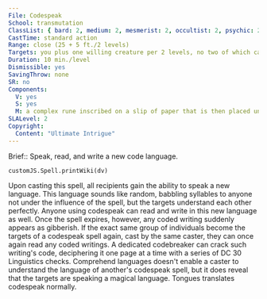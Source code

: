 ```yaml
---
File: Codespeak
School: transmutation
ClassList: { bard: 2, medium: 2, mesmerist: 2, occultist: 2, psychic: 2, sorcerer: 2, wizard: 2 }
CastTime: standard action
Range: close (25 + 5 ft./2 levels)
Targets: you plus one willing creature per 2 levels, no two of which can be more than 30 ft. apart
Duration: 10 min./level
Dismissible: yes
SavingThrow: none
SR: no
Components:
  V: yes
  S: yes
  M: a complex rune inscribed on a slip of paper that is then placed under your tongue
SLALevel: 2
Copyright:
  Content: "Ultimate Intrigue"
---
```

Brief:: Speak, read, and write a new code language.

```dataviewjs
customJS.Spell.printWiki(dv)
```

Upon casting this spell, all recipients gain the ability to speak a new language. This language sounds like random, babbling syllables to anyone not under the influence of the spell, but the targets understand each other perfectly.  Anyone using codespeak can read and write in this new language as well. Once the spell expires, however, any coded writing suddenly appears as gibberish. If the exact same group of individuals become the targets of a codespeak spell again, cast by the same caster, they can once again read any coded writings. A dedicated codebreaker can crack such writing's code, deciphering it one page at a time with a series of DC 30 Linguistics checks.  Comprehend languages doesn't enable a caster to understand the language of another's codespeak spell, but it does reveal that the targets are speaking a magical language. Tongues translates codespeak normally.
